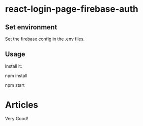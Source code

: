# react-login-page-firebase-auth

## Set environment

Set the firebase config in the .env files.

## Usage

Install it:

npm install

npm start

# Articles
 Very Good!
 
